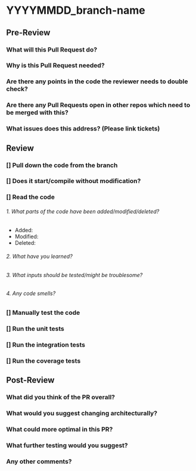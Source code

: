 # YYYYMMDD_branch-name

## Pre-Review
### What will this Pull Request do?

### Why is this Pull Request needed?

### Are there any points in the code the reviewer needs to double check?

### Are there any Pull Requests open in other repos which need to be merged with this?

### What issues does this address? (Please link tickets)

## Review
### [] Pull down the code from the branch
### [] Does it start/compile without modification?
### [] Read the code
###### 1. What parts of the code have been added/modified/deleted?
* Added: 
* Modified:
* Deleted:

###### 2. What have you learned?

###### 3. What inputs should be tested/might be troublesome?

###### 4. Any code smells?
### [] Manually test the code
### [] Run the unit tests
### [] Run the integration tests
### [] Run the coverage tests

## Post-Review
### What did you think of the PR overall?

### What would you suggest changing architecturally?

### What could more optimal in this PR?

### What further testing would you suggest?

### Any other comments?






